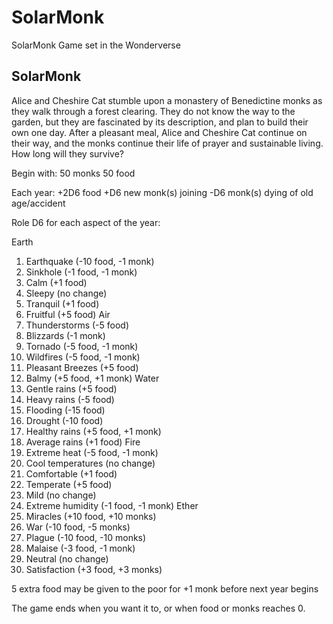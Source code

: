 # SolarMonk
SolarMonk Game set in the Wonderverse

## SolarMonk

Alice and Cheshire Cat stumble upon a monastery of Benedictine monks as they walk through a forest clearing. They do not know the way to the garden, but they are fascinated by its description, and plan to build their own one day. After a pleasant meal, Alice and Cheshire Cat continue on their way, and the monks continue their life of prayer and sustainable living. How long will they survive?

Begin with:
50 monks
50 food

Each year:
+2D6 food
+D6 new monk(s) joining
-D6 monk(s) dying of old age/accident

Role D6 for each aspect of the year:

Earth
1. Earthquake (-10 food, -1 monk)
2. Sinkhole (-1 food, -1 monk)
3. Calm (+1 food)
4. Sleepy (no change)
5. Tranquil (+1 food)
6. Fruitful (+5 food)
Air
1. Thunderstorms (-5 food)
2. Blizzards (-1 monk)
3. Tornado (-5 food, -1 monk)
4. Wildfires (-5 food, -1 monk)
5. Pleasant Breezes (+5 food)
6. Balmy (+5 food, +1 monk)
Water
1. Gentle rains (+5 food)
2. Heavy rains (-5 food)
3. Flooding (-15 food)
4. Drought (-10 food)
5. Healthy rains (+5 food, +1 monk)
6. Average rains (+1 food)
Fire
1. Extreme heat (-5 food, -1 monk)
2. Cool temperatures (no change)
3. Comfortable (+1 food)
4. Temperate (+5 food)
5. Mild (no change)
6. Extreme humidity (-1 food, -1 monk)
Ether
1. Miracles (+10 food, +10 monks)
2. War (-10 food, -5 monks)
3. Plague (-10 food, -10 monks)
4. Malaise (-3 food, -1 monk)
5. Neutral (no change)
6. Satisfaction (+3 food, +3 monks)

5 extra food may be given to the poor for +1 monk before next year begins

The game ends when you want it to, or when food or monks reaches 0.
